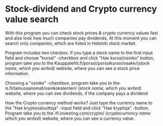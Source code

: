 # Stock-dividend and Crypto currency value search
With this program you can check stock prices & crypto currency values fast and also look how much companies
pay dividends. At this moment you can search only companies, which are listed in
Helsinki stock market.

Program includes two checbox. If you type a stock name to the first input field and choose "kurssi" -checkbox and click
"Hae kurssi/osinko" button, program take you to the Kauppalehti.fi/porssi/porssikurssi/osake/(*stock name, which you writed*) website, where you can see a stock price information.

Choosing a "osinko" -checkbox, program take you to the is.fi/taloussanomat/osinkokalenteri/ (*stock name, which you writed*) website,
where you can see dividends, if the company pays a dividend

How the Crypto currency method works?
Just type the currency name to the "Hae kryptovaluuttoja" -input field and click "Hae kryptoja" -button.
Program take you to the /fi.investing.com/crypto/ (*cryptocurrency name which you writed*) website, where you can see a currency value.
